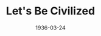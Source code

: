 ---
title: Let's Be Civilized
date: 1936-03-24
closing_date: 
layout: productions
featured_image: 
image_caption:
image_credit:
playbill: 
category: 
Theatre: Theatre Jacksonville
cast:
  Winifred Enright: Edre Ferguson
  Lady Wilton (Eva): Frances Blackwell
  Louise: Grace Martin
  Sir Henry Wilton: Joseph Marron
  Bonita: Mildred McDougal
  John Skipworth: Stokes Perry
  Garder Enright: Tyler Carpenter
crew:
  Director: Stokes Perry
  Make-up: Ethel Martin
  Staging and Props: Frances Blackwell
---